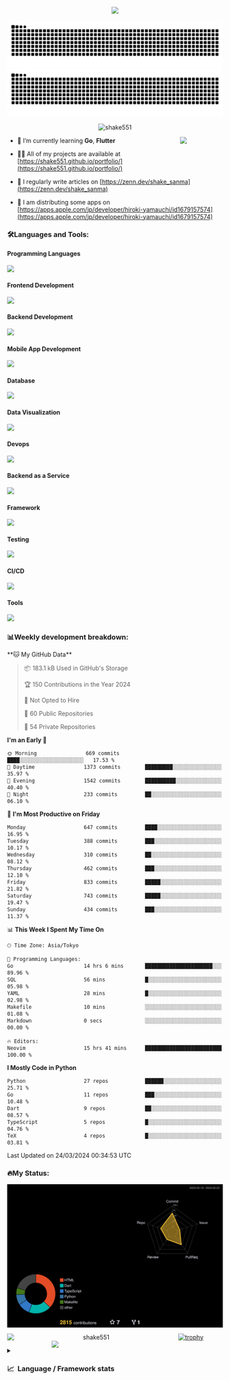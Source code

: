 <p align="center"><img src="https://capsule-render.vercel.app/api?type=waving&color=gradient&height=300&section=header&text=Hi%20I'm%20shake&fontSize=90&animation=fadeIn&fontAlignY=38&desc=Welcome%20To%20Shake's%20GitHub%20Profile%20&descAlignY=51&descAlign=62"></p>

<p align="center">
  <img src="https://raw.githubusercontent.com/shake551/shake551/output/github-contribution-grid-snake-dark.svg#gh-dark-mode-only" />
  <img src="https://raw.githubusercontent.com/shake551/shake551/output/github-contribution-grid-snake.svg#gh-light-mode-only" />
</p>


<p align="center">
  <img src="https://komarev.com/ghpvc/?username=shake551&label=Profile%20views&color=0e75b6&style=flat" alt="shake551" />
</p>

<img src="https://media.giphy.com/media/hvRJCLFzcasrR4ia7z/giphy.gif" width="100" align="right">

- 🌱 I’m currently learning **Go**, **Flutter**

- 👨‍💻 All of my projects are available at [https://shake551.github.io/portfolio/](https://shake551.github.io/portfolio/)

- 📝 I regularly write articles on [https://zenn.dev/shake_sanma](https://zenn.dev/shake_sanma)

- 🍏 I am distributing some apps on [https://apps.apple.com/jp/developer/hiroki-yamauchi/id1679157574](https://apps.apple.com/jp/developer/hiroki-yamauchi/id1679157574)


<h3 align="left">🛠️Languages and Tools:</h3>
<h4 align="left">Programming Languages</h4>
<img src="https://skillicons.dev/icons?i=go,java,lua,js,ts,c,cs,cpp,php,ruby,rust,py">

<h4 align="left">Frontend Development</h4>
<img src="https://skillicons.dev/icons?i=nextjs,react,vue,html,css,bootstrap,pug,tailwind">

<h4 align="left">Backend Development</h4>
<img src="https://skillicons.dev/icons?i=graphql,express,prisma,kafka,kotlin,nodejs,spring,nginx">

<h4 align="left">Mobile App Development</h4>
<img src="https://skillicons.dev/icons?i=dart,flutter">

<h4 align="left">Database</h4>
<img src="https://skillicons.dev/icons?i=mysql,postgres,redis,sqlite,dynamodb">

<h4 align="left">Data Visualization</h4>
<img src="https://skillicons.dev/icons?i=grafana">

<h4 align="left">Devops</h4>
<img src="https://skillicons.dev/icons?i=docker,kubernetes,gcp,aws,bash,azure,jenkins,vercel">

<h4 align="left">Backend as a Service</h4>
<img src="https://skillicons.dev/icons?i=firebase,heroku">

<h4 align="left">Framework</h4>
<img src="https://skillicons.dev/icons?i=django,laravel,fastapi,rails,remix,flask">

<h4 align="left">Testing</h4>
<img src="https://skillicons.dev/icons?i=jest,selenium,">

<h4 align="left">CI/CD</h4>
<img src="https://skillicons.dev/icons?i=githubactions,jenkins,">

<h4 align="left">Tools</h4>
<img src="https://skillicons.dev/icons?i=github,git,postman,linux,prometheus,md,matlab,blender,xd,ai,">

<br>

<h3 align="left">📊Weekly development breakdown:</h3>
<!--START_SECTION:waka-->
**🐱 My GitHub Data** 

> 📦 183.1 kB Used in GitHub's Storage 
 > 
> 🏆 150 Contributions in the Year 2024
 > 
> 🚫 Not Opted to Hire
 > 
> 📜 60 Public Repositories 
 > 
> 🔑 54 Private Repositories 
 > 
**I'm an Early 🐤** 

```text
🌞 Morning                669 commits         ████░░░░░░░░░░░░░░░░░░░░░   17.53 % 
🌆 Daytime                1373 commits        █████████░░░░░░░░░░░░░░░░   35.97 % 
🌃 Evening                1542 commits        ██████████░░░░░░░░░░░░░░░   40.40 % 
🌙 Night                  233 commits         ██░░░░░░░░░░░░░░░░░░░░░░░   06.10 % 
```
📅 **I'm Most Productive on Friday** 

```text
Monday                   647 commits         ████░░░░░░░░░░░░░░░░░░░░░   16.95 % 
Tuesday                  388 commits         ███░░░░░░░░░░░░░░░░░░░░░░   10.17 % 
Wednesday                310 commits         ██░░░░░░░░░░░░░░░░░░░░░░░   08.12 % 
Thursday                 462 commits         ███░░░░░░░░░░░░░░░░░░░░░░   12.10 % 
Friday                   833 commits         █████░░░░░░░░░░░░░░░░░░░░   21.82 % 
Saturday                 743 commits         █████░░░░░░░░░░░░░░░░░░░░   19.47 % 
Sunday                   434 commits         ███░░░░░░░░░░░░░░░░░░░░░░   11.37 % 
```


📊 **This Week I Spent My Time On** 

```text
🕑︎ Time Zone: Asia/Tokyo

💬 Programming Languages: 
Go                       14 hrs 6 mins       ██████████████████████░░░   89.96 % 
SQL                      56 mins             █░░░░░░░░░░░░░░░░░░░░░░░░   05.98 % 
YAML                     28 mins             █░░░░░░░░░░░░░░░░░░░░░░░░   02.98 % 
Makefile                 10 mins             ░░░░░░░░░░░░░░░░░░░░░░░░░   01.08 % 
Markdown                 0 secs              ░░░░░░░░░░░░░░░░░░░░░░░░░   00.00 % 

🔥 Editors: 
Neovim                   15 hrs 41 mins      █████████████████████████   100.00 % 
```

**I Mostly Code in Python** 

```text
Python                   27 repos            ██████░░░░░░░░░░░░░░░░░░░   25.71 % 
Go                       11 repos            ███░░░░░░░░░░░░░░░░░░░░░░   10.48 % 
Dart                     9 repos             ██░░░░░░░░░░░░░░░░░░░░░░░   08.57 % 
TypeScript               5 repos             █░░░░░░░░░░░░░░░░░░░░░░░░   04.76 % 
TeX                      4 repos             █░░░░░░░░░░░░░░░░░░░░░░░░   03.81 % 
```




 Last Updated on 24/03/2024 00:34:53 UTC
<!--END_SECTION:waka-->


<h3 align="left">🔥My Status:</h3>

<p align="center">
  <img src="./profile-3d-contrib/profile-night-rainbow.svg" align="center" width="550">
</p>
  
<p align="center">
<img src="https://github-readme-streak-stats.herokuapp.com/?user=shake551&theme=highcontrast" alt="shake551" align="left" width="400">
<img src="https://github-readme-stats.vercel.app/api?username=shake551&count_private=true&show_icons=true&theme=highcontrast" align="right" width="400">
</p>

[![trophy](https://github-profile-trophy.vercel.app/?username=shake551&theme=darkhub&column=8)](https://github.com/ryo-ma/github-profile-trophy)

<details>
  <summary><h3>📈&nbsp;&nbsp;Language&nbsp;/&nbsp;Framework stats</h3></summary>
  <br/>
  <a href='https://profile.codersrank.io/user/shake551/'>
    <img src='http://cr-skills-chart-widget.azurewebsites.net/api/api?username=shake551' width="800">
  </a>

</details>
